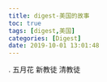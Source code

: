 ```yaml
---
title: digest-美国的故事
toc: true
tags: [digest,美国]
categories: [Digest]
date: 2019-10-01 13:01:48
---
```


.
五月花 新教徒 清教徒

